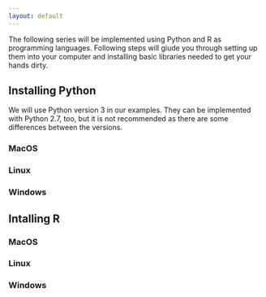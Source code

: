 ```yaml
---
layout: default
---
```


The following series will be implemented using Python and R as programming languages. Following steps will giude you through setting up them into your computer and installing basic libraries needed to get your hands dirty.

## Installing Python
We will use Python version 3 in our examples. They can be implemented with Python 2.7, too, but it is not recommended as there are some differences between the versions.

### MacOS 

### Linux

### Windows

## Intalling R

### MacOS 

### Linux

### Windows